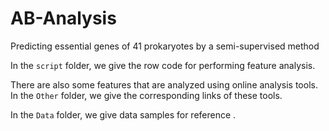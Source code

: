 # AB-Analysis

Predicting essential genes of 41 prokaryotes by a semi-supervised method

In the `script` folder, we give the row code for performing feature analysis.

There are also some features that are analyzed using online analysis tools. In the `Other` folder, we give the corresponding links of these tools.

In the `Data` folder, we give data samples for reference .
